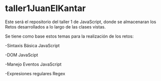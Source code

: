# taller1JuanElKantar
Este será el repositorio del taller 1 de JavaScript, donde se almacenaran los Retos desarrollados a lo largo de las clases vistas.

Se tiene como base estos temas para la realización de los retos: 

-Sintaxis Básica JavaScript

-DOM JavaScipt

-Manejo Eventos JavaScript

-Expresiones regulares Regex
